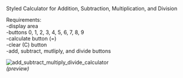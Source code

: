 Styled Calculator for Addition, Subtraction, Multiplication, and Division <br>

Requirements: <br>
-display area <br>
-buttons 0, 1, 2, 3, 4, 5, 6, 7, 8, 9 <br>
-calculate button (=) <br>
-clear (C) button <br>
-add, subtract, mutliply, and divide buttons <br>

![add_subtract_multiply_divide_calculator](https://cloud.githubusercontent.com/assets/10386036/19976436/08d69e64-a1c6-11e6-8cc0-5ad1a0e3663a.png) <br>
<em>(preview)</em>

